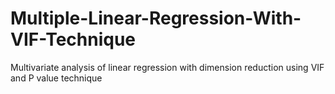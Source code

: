 # Multiple-Linear-Regression-With-VIF-Technique
Multivariate analysis of linear regression with dimension reduction using VIF and P value technique

